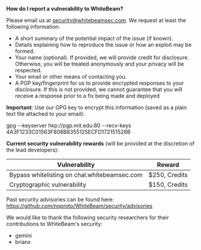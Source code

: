 **How do I report a vulnerability to WhiteBeam?**

Please email us at security@whitebeamsec.com. We request at least the following information:

* A short summary of the potential impact of the issue (if known).
* Details explaining how to reproduce the issue or how an exploit may be formed.
* Your name (optional). If provided, we will provide credit for disclosure. Otherwise, you will be treated anonymously and your privacy will be respected.
* Your email or other means of contacting you.
* A PGP key/fingerprint for us to provide encrypted responses to your disclosure. If this is not provided, we cannot guarantee that you will receive a response prior to a fix being made and deployed

**Important**: Use our GPG key to encrypt this information (saved as a plain text file attached to your email):

gpg --keyserver hkp://pgp.mit.edu:80 --recv-keys 4A3F1233C01563F808B8355125ECFD172151528B

**Current security vulnerability rewards** (will be provided at the discretion of the lead developers):

| Vulnerability                                | Reward        |
| -------------------------------------------- | ------------- |
| Bypass whitelisting on chal.whitebeamsec.com | $250, Credits |
| Cryptographic vulnerability                  | $150, Credits |

Past security advisories can be found here: https://github.com/noproto/WhiteBeam/security/advisories

We would like to thank the following security researchers for their contributions to WhiteBeam's security:

* gemini
* brianx
